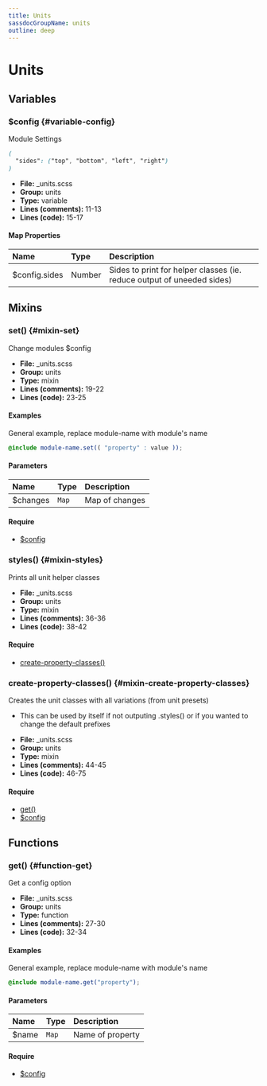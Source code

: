 ```yaml
---
title: Units
sassdocGroupName: units
outline: deep
---
```



# Units





## Variables




###  $config <Badge text="variable" type="tip" vertical="top" /><Badge text="Map" type="warning" vertical="top" />  {#variable-config} 

  

Module Settings
    
    

``` scss
(
  "sides": ("top", "bottom", "left", "right")
)
```
  


<SassdocDetails summaryText="Meta Information">

- **File:** _units.scss
- **Group:** units
- **Type:** variable
- **Lines (comments):** 11-13
- **Lines (code):** 15-17

</SassdocDetails>
    
    

#### Map Properties


|Name|Type|Description|
|:--|:--|:--|
|$config.sides|Number|Sides to print for helper classes (ie. reduce output of uneeded sides)|

    
  

## Mixins




###  set() <Badge text="mixin" type="tip" vertical="top" />  {#mixin-set} 

  

Change modules $config
    
    


<SassdocDetails summaryText="Meta Information">

- **File:** _units.scss
- **Group:** units
- **Type:** mixin
- **Lines (comments):** 19-22
- **Lines (code):** 23-25

</SassdocDetails>
    
    

#### Examples

General example, replace module-name with module's name      


``` scss
@include module-name.set(( "property" : value ));
```
  



      

#### Parameters


|Name|Type|Description|
|:--|:--|:--|
|$changes|`Map`|Map of changes|

    

#### Require

- [$config](/helpers/units/#variable-config)
  


###  styles() <Badge text="mixin" type="tip" vertical="top" />  {#mixin-styles} 

  

Prints all unit helper classes
    
    


<SassdocDetails summaryText="Meta Information">

- **File:** _units.scss
- **Group:** units
- **Type:** mixin
- **Lines (comments):** 36-36
- **Lines (code):** 38-42

</SassdocDetails>
    
    

#### Require

- [create-property-classes()](/helpers/units/#mixin-create-property-classes)
  


###  create-property-classes() <Badge text="mixin" type="tip" vertical="top" />  {#mixin-create-property-classes} 

  

Creates the unit classes with all variations (from unit presets)
- This can be used by itself if not outputing .styles() or if you wanted to change the default prefixes
    
    


<SassdocDetails summaryText="Meta Information">

- **File:** _units.scss
- **Group:** units
- **Type:** mixin
- **Lines (comments):** 44-45
- **Lines (code):** 46-75

</SassdocDetails>
    
    

#### Require

- [get()](/helpers/units/#function-get)
- [$config](/helpers/units/#variable-config)
  
  

## Functions




###  get() <Badge text="function" type="tip" vertical="top" />  {#function-get} 

  

Get a config option
    
    


<SassdocDetails summaryText="Meta Information">

- **File:** _units.scss
- **Group:** units
- **Type:** function
- **Lines (comments):** 27-30
- **Lines (code):** 32-34

</SassdocDetails>
    
    

#### Examples

General example, replace module-name with module's name      


``` scss
@include module-name.get("property");
```
  



      

#### Parameters


|Name|Type|Description|
|:--|:--|:--|
|$name|`Map`|Name of property|

    

#### Require

- [$config](/helpers/units/#variable-config)
  
  


<script>

  import SassdocPreview from "@ulu/vitepress-sassdoc/lib/assets/components/SassdocPreview.vue";
  import SassdocDetails from "@ulu/vitepress-sassdoc/lib/assets/components/SassdocDetails.vue";
  const sassdocGroup = [{"groupName":"units","id":"variable-config","uid":"units-variable-config","title":"$config","groupPath":"/helpers/units/","path":"/helpers/units/#variable-config"},{"groupName":"units","id":"mixin-set","uid":"units-mixin-set","title":"set()","groupPath":"/helpers/units/","path":"/helpers/units/#mixin-set","previewsByIndex":{}},{"groupName":"units","id":"function-get","uid":"units-function-get","title":"get()","groupPath":"/helpers/units/","path":"/helpers/units/#function-get","previewsByIndex":{}},{"groupName":"units","id":"mixin-styles","uid":"units-mixin-styles","title":"styles()","groupPath":"/helpers/units/","path":"/helpers/units/#mixin-styles"},{"groupName":"units","id":"mixin-create-property-classes","uid":"units-mixin-create-property-classes","title":"create-property-classes()","groupPath":"/helpers/units/","path":"/helpers/units/#mixin-create-property-classes"}];
  export default {
    components: {
      SassdocPreview,
      SassdocDetails
    },
    provide: {
      getSassdocItem(uid) {
        return sassdocGroup.find(item => item.uid === uid);
      },
      getSassdocGroup() {
        return sassdocGroup;
      },
      sassdocPreviewOptions: JSON.parse(
        decodeURIComponent(
          `%7B%22previewStyles%22%3A%22%5Cn%20%20%20%20height%3A%2020em%3B%5Cn%20%20%20%20width%3A%20100%25%3B%5Cn%20%20%20%20border%3A%20none%3B%5Cn%20%20%20%20background-color%3A%20%23f9f9f9%3B%5Cn%20%20%20%20border-radius%3A%206px%3B%5Cn%20%20%20%20padding%3A%2012px%3B%5Cn%20%20%20%20margin%3A%201.5em%200%3B%5Cn%20%20%22%2C%22previewHead%22%3A%22%5Cn%20%20%20%20%3Ctitle%3EULU%20Example%3C%2Ftitle%3E%20%5Cn%20%20%20%20%3Cmeta%20charset%3D%5C%22utf-8%5C%22%3E%20%5Cn%20%20%20%20%3Cmeta%20name%3D%5C%22viewport%5C%22%20content%3D%5C%22width%3Ddevice-width%2C%20initial-scale%3D1%5C%22%3E%20%5Cn%20%20%20%20%3Clink%20rel%3D%5C%22stylesheet%5C%22%20href%3D%5C%22%2Ffrontend%2Fulu-frontend.min.css%5C%22%3E%5Cn%20%20%22%2C%22previewScripts%22%3A%22%5Cn%20%20%20%20%3Cscript%20src%3D%5C%22%2Ffrontend%2Fulu-frontend.min.js%5C%22%3E%3C%2Fscript%3E%5Cn%20%20%22%7D`
        )
      )
    }
  }

</script>  
  
  